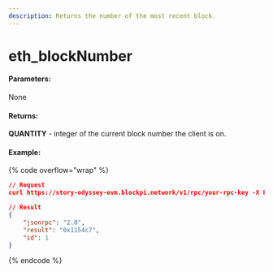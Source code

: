 ```yaml
---
description: Returns the number of the most recent block.
---
```


# eth\_blockNumber

#### **Parameters:**

None

#### **Returns:**

**QUANTITY** - integer of the current block number the client is on.

#### Example:

{% code overflow="wrap" %}
```json
// Request
curl https://story-odyssey-evm.blockpi.network/v1/rpc/your-rpc-key -X POST -H "Content-Type: application/json" --data '{"jsonrpc":"2.0","method":"eth_blockNumber","params":[],"id":1}'

// Result
{
    "jsonrpc": "2.0",
    "result": "0x1154c7",
    "id": 1
}
```
{% endcode %}
